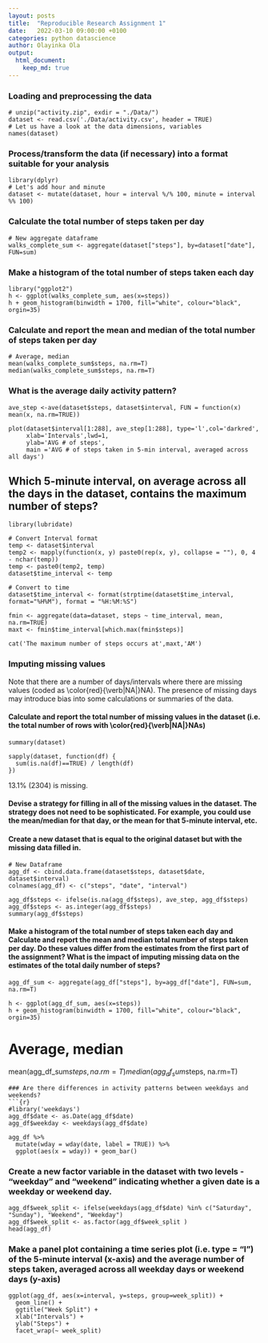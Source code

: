 ```yaml
---
layout: posts
title:  "Reproducible Research Assignment 1"
date:   2022-03-10 09:00:00 +0100
categories: python datascience
author: Olayinka Ola
output:
  html_document:
    keep_md: true
---
```




### Loading and preprocessing the data
```{r cars}
# unzip("activity.zip", exdir = "./Data/")
dataset <- read.csv('./Data/activity.csv', header = TRUE)
# Let us have a look at the data dimensions, variables
names(dataset)
```
### Process/transform the data (if necessary) into a format suitable for your analysis
```{r pressure, echo=FALSE}
library(dplyr)
# Let's add hour and minute
dataset <- mutate(dataset, hour = interval %/% 100, minute = interval %% 100)
```

### Calculate the total number of steps taken per day
```{r}
# New aggregate dataframe
walks_complete_sum <- aggregate(dataset["steps"], by=dataset["date"], FUN=sum)
```
### Make a histogram of the total number of steps taken each day
```{r}
library("ggplot2")
h <- ggplot(walks_complete_sum, aes(x=steps))
h + geom_histogram(binwidth = 1700, fill="white", colour="black", orgin=35)
```

### Calculate and report the mean and median of the total number of steps taken per day
```{r}
# Average, median
mean(walks_complete_sum$steps, na.rm=T)
median(walks_complete_sum$steps, na.rm=T)
```
### What is the average daily activity pattern?
```{r}
ave_step <-ave(dataset$steps, dataset$interval, FUN = function(x) mean(x, na.rm=TRUE))

plot(dataset$interval[1:288], ave_step[1:288], type='l',col='darkred',
     xlab='Intervals',lwd=1,
     ylab='AVG # of steps',
     main ='AVG # of steps taken in 5-min interval, averaged across all days')
```

## Which 5-minute interval, on average across all the days in the dataset, contains the maximum number of steps?
```{r}
library(lubridate)

# Convert Interval format
temp <- dataset$interval
temp2 <- mapply(function(x, y) paste0(rep(x, y), collapse = ""), 0, 4 - nchar(temp))
temp <- paste0(temp2, temp)
dataset$time_interval <- temp

# Convert to time
dataset$time_interval <- format(strptime(dataset$time_interval, format="%H%M"), format = "%H:%M:%S")

fmin <- aggregate(data=dataset, steps ~ time_interval, mean, na.rm=TRUE)
maxt <- fmin$time_interval[which.max(fmin$steps)]

cat('The maximum number of steps occurs at',maxt,'AM')
```
### Imputing missing values
Note that there are a number of days/intervals where there are missing values (coded as \color{red}{\verb|NA|}NA). The presence of missing days may introduce bias into some calculations or summaries of the data.

#### Calculate and report the total number of missing values in the dataset (i.e. the total number of rows with \color{red}{\verb|NA|}NAs)
```{r}
summary(dataset)

sapply(dataset, function(df) {
  sum(is.na(df)==TRUE) / length(df)
})
```

13.1% (2304) is missing.

#### Devise a strategy for filling in all of the missing values in the dataset. The strategy does not need to be sophisticated. For example, you could use the mean/median for that day, or the mean for that 5-minute interval, etc.

#### Create a new dataset that is equal to the original dataset but with the missing data filled in.
```{r}
# New Dataframe
agg_df <- cbind.data.frame(dataset$steps, dataset$date, dataset$interval)
colnames(agg_df) <- c("steps", "date", "interval")

agg_df$steps <- ifelse(is.na(agg_df$steps), ave_step, agg_df$steps)
agg_df$steps <- as.integer(agg_df$steps)
summary(agg_df$steps)
```
#### Make a histogram of the total number of steps taken each day and Calculate and report the mean and median total number of steps taken per day. Do these values differ from the estimates from the first part of the assignment? What is the impact of imputing missing data on the estimates of the total daily number of steps?
```{r}
agg_df_sum <- aggregate(agg_df["steps"], by=agg_df["date"], FUN=sum, na.rm=T)

h <- ggplot(agg_df_sum, aes(x=steps))
h + geom_histogram(binwidth = 1700, fill="white", colour="black", orgin=35)
```

# Average, median
mean(agg_df_sum$steps, na.rm=T)
median(agg_df_sum$steps, na.rm=T)
```
### Are there differences in activity patterns between weekdays and weekends?
```{r}
#library('weekdays')
agg_df$date <- as.Date(agg_df$date)
agg_df$weekday <- weekdays(agg_df$date)

agg_df %>%
  mutate(wday = wday(date, label = TRUE)) %>%
  ggplot(aes(x = wday)) + geom_bar()
```

### Create a new factor variable in the dataset with two levels - “weekday” and “weekend” indicating whether a given date is a weekday or weekend day.
```{r}
agg_df$week_split <- ifelse(weekdays(agg_df$date) %in% c("Saturday", "Sunday"), "Weekend", "Weekday")
agg_df$week_split <- as.factor(agg_df$week_split )
head(agg_df)
```
### Make a panel plot containing a time series plot (i.e. type = “l”) of the 5-minute interval (x-axis) and the average number of steps taken, averaged across all weekday days or weekend days (y-axis)
```{r}
ggplot(agg_df, aes(x=interval, y=steps, group=week_split)) +
  geom_line() +
  ggtitle("Week Split") +
  xlab("Intervals") +
  ylab("Steps") +
  facet_wrap(~ week_split)
```
